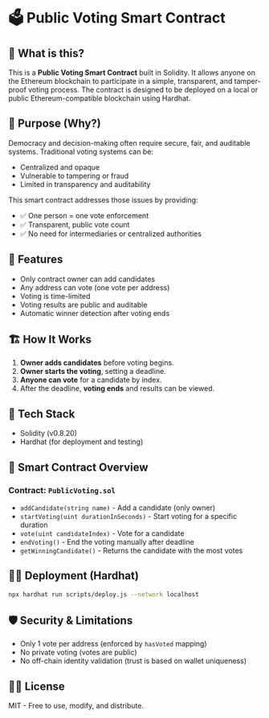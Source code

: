 # 🗳️ Public Voting Smart Contract

## 📘 What is this?

This is a **Public Voting Smart Contract** built in Solidity. It allows anyone on the Ethereum blockchain to participate in a simple, transparent, and tamper-proof voting process. The contract is designed to be deployed on a local or public Ethereum-compatible blockchain using Hardhat.

## 🎯 Purpose (Why?)

Democracy and decision-making often require secure, fair, and auditable systems. Traditional voting systems can be:

- Centralized and opaque
- Vulnerable to tampering or fraud
- Limited in transparency and auditability

This smart contract addresses those issues by providing:

- ✅ One person = one vote enforcement
- ✅ Transparent, public vote count
- ✅ No need for intermediaries or centralized authorities

## 🔧 Features

- Only contract owner can add candidates
- Any address can vote (one vote per address)
- Voting is time-limited
- Voting results are public and auditable
- Automatic winner detection after voting ends

## 🏗️ How It Works

1. **Owner adds candidates** before voting begins.
2. **Owner starts the voting**, setting a deadline.
3. **Anyone can vote** for a candidate by index.
4. After the deadline, **voting ends** and results can be viewed.

## 🧪 Tech Stack

- Solidity (v0.8.20)
- Hardhat (for deployment and testing)

## 📜 Smart Contract Overview

### Contract: `PublicVoting.sol`

- `addCandidate(string name)` - Add a candidate (only owner)
- `startVoting(uint durationInSeconds)` - Start voting for a specific duration
- `vote(uint candidateIndex)` - Vote for a candidate
- `endVoting()` - End the voting manually after deadline
- `getWinningCandidate()` - Returns the candidate with the most votes

## 🧑‍💻 Deployment (Hardhat)

```bash
npx hardhat run scripts/deploy.js --network localhost
```

## 🛡️ Security & Limitations

- Only 1 vote per address (enforced by `hasVoted` mapping)
- No private voting (votes are public)
- No off-chain identity validation (trust is based on wallet uniqueness)

## 👨‍💼 License

MIT - Free to use, modify, and distribute.
